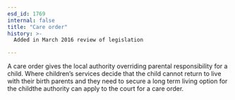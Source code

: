 ```yaml
---
esd_id: 1769
internal: false
title: "Care order"
history: >-
  Added in March 2016 review of legislation

---
```


A care order gives the local authority overriding parental responsibility for a child.  Where children’s services decide that the child cannot return to live with their birth parents and they need to secure a long term living option for the childthe authority can apply to the court for a care order.


